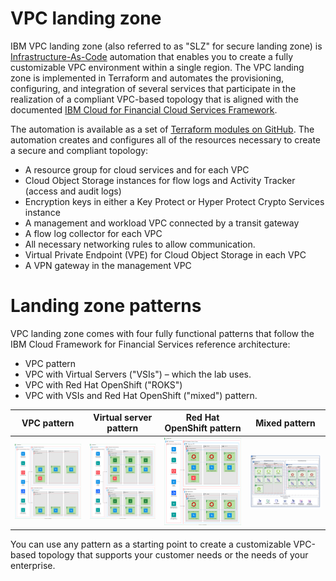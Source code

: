 # VPC landing zone

IBM VPC landing zone (also referred to as "SLZ" for secure landing zone) is [Infrastructure-As-Code](https://en.wikipedia.org/wiki/Infrastructure_as_code) automation that enables you to create a fully customizable VPC environment within a single region. The VPC landing zone is implemented in Terraform and automates the provisioning, configuring, and integration of several services that participate in the realization of a compliant VPC-based topology that is aligned with the documented [IBM Cloud for Financial Cloud Services Framework](./about/10-fs-cloud).

The automation is available as a set of [Terraform modules on GitHub](https://github.com/terraform-ibm-modules/terraform-ibm-landing-zone). The automation creates and configures all of the resources necessary to create a secure and compliant topology:
- A resource group for cloud services and for each VPC
- Cloud Object Storage instances for flow logs and Activity Tracker (access and audit logs)
- Encryption keys in either a Key Protect or Hyper Protect Crypto Services instance
- A management and workload VPC connected by a transit gateway
- A flow log collector for each VPC
- All necessary networking rules to allow communication.
- Virtual Private Endpoint (VPE) for Cloud Object Storage in each VPC
- A VPN gateway in the management VPC

# Landing zone patterns


VPC landing zone comes with four fully functional patterns that follow the IBM Cloud Framework for Financial Services reference architecture:

- VPC pattern
- VPC with Virtual Servers ("VSIs") – which the lab uses.
- VPC with Red Hat OpenShift ("ROKS")
- VPC with VSIs and Red Hat OpenShift ("mixed") pattern.

|  VPC pattern                   |  Virtual server pattern          |  Red Hat OpenShift pattern       | Mixed pattern                      |
| ------------------------------ | -------------------------------- | -------------------------------- | ---------------------------------- |
| [![VPC](https://raw.githubusercontent.com/terraform-ibm-modules/terraform-ibm-landing-zone/main/reference-architectures/vpc.drawio.svg)](https://github.com/terraform-ibm-modules/terraform-ibm-landing-zone/blob/main/patterns/vpc/README.md) | [![VSI](https://raw.githubusercontent.com/terraform-ibm-modules/terraform-ibm-landing-zone/main/reference-architectures/vsi-vsi.drawio.svg)](https://github.com/terraform-ibm-modules/terraform-ibm-landing-zone/blob/main/patterns/vsi/README.md) | [![ROKS](https://raw.githubusercontent.com/terraform-ibm-modules/terraform-ibm-landing-zone/main/reference-architectures/roks.drawio.svg)](https://github.com/terraform-ibm-modules/terraform-ibm-landing-zone/blob/main/patterns/roks/README.md) |  [![Mixed](https://raw.githubusercontent.com/terraform-ibm-modules/terraform-ibm-landing-zone/main/.docs/images/mixed.png)](https://github.com/terraform-ibm-modules/terraform-ibm-landing-zone/blob/main/patterns/mixed/README.md) |

You can use any pattern as a starting point to create a customizable VPC-based topology that supports your customer needs or the needs of your enterprise.
